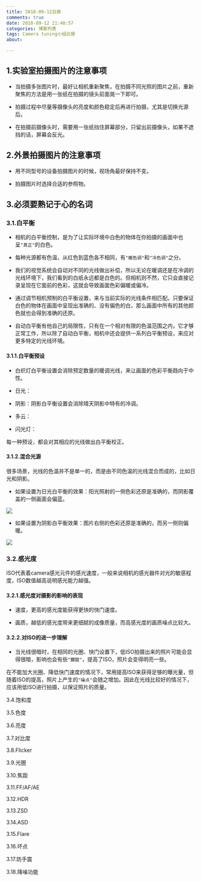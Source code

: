 ```yaml
---
title: 2018-09-12日报
comments: true
date: 2018-09-12 21:48:57
categories: 博客列表
tags: Camera tuning小组日报
about:

---
```

## 1.实验室拍摄图片的注意事项

* 当拍摄多张图片时，最好让相机重新聚焦，在拍摄不同光照的图片之前，重新聚焦的方法是用一张纸在拍摄的镜头前面晃一下即可。

* 拍摄过程中尽量等摄像头的亮度和颜色稳定后再进行拍摄，尤其是切换光源后。

* 在拍摄前摄像头时，需要用一张纸挡住屏幕部分，只留出前摄像头，如果不遮挡的话，屏幕会反光。

## 2.外景拍摄图片的注意事项

* 用不同型号的设备拍摄图片的时候，视场角最好保持不变。

* 拍摄图片时选择合适的参照物。

## 3.必须要熟记于心的名词

### 3.1.白平衡

* 相机的白平衡控制，是为了让实际环境中白色的物体在你拍摄的画面中也呈`"真正"`的白色。

* 每种光源都有色温，从红色到蓝色各不相同，有`"暖色调"`和`"冷色调"`之分。

* 我们的视觉系统会自动对不同的光线做出补偿，所以无论在暖调还是在冷调的光线环境下，我们看到的白纸永远都是白色的。但相机则不然，它只会直接记录呈现在它面前的色彩，这就会导致画面色彩偏暖或偏冷。

* 通过调节相机预制的白平衡设置，来与当前实际的光线条件相匹配。只要保证白色的物体在画面中呈现出准确的、没有偏色的白，那么画面中所有的其他颜色就也会得到准确的还原。

* 自动白平衡有他自己的局限性，只有在一个相对有限的色温范围之内，它才够正常工作，所以除了自动白平衡，相机中还会提供一系列白平衡预设，来应对更多特定的光线环境。

#### 3.1.1.白平衡预设

* 白织灯白平衡设置会消除预定数量的暖调光线，来让画面的色彩平衡趋向于中性。

* 日光：

* 阴影：阴影白平衡设置会消除晴天阴影中特有的冷调。

* 多云：

* 闪光灯：

每一种预设，都会对其相应的光线做出白平衡校正。

#### 3.1.2.混合光源

很多场景，光线的色温并不是单一的，而是由不同色温的光线混合而成的，比如日光和阴影。

* 如果设置为日光白平衡的效果：阳光照射的一侧色彩还原是准确的，而阴影覆盖的一侧画面会偏蓝。

![ ](https://www.cnblogs.com/images/cnblogs_com/cliy-10/1299108/o_4.png)

* 如果设置为阴影白平衡效果：图片右侧的色彩还原是准确的，而另一侧则偏暖。

![ ](https://www.cnblogs.com/images/cnblogs_com/cliy-10/1299108/o_5.png)

### 3.2.感光度

ISO代表着camera感光元件的感光速度，一般来说相机的感光器件对光的敏感程度，ISO数值越高说明感光能力越强。

#### 3.2.1.感光度对摄影的影响的表现

* 速度，更高的感光度能获得更快的快门速度。

* 画质，越低的感光度带来更细腻的成像质量，而高感光度的画质噪点比较大。

#### 3.2.2.对ISO的进一步理解

* 当光线很暗时，在相同的光圈、快门设置下，低ISO拍摄出来的照片可能会显得很暗，影响也会有些`"朦胧"`，提高了ISO，照片会变得明亮一些。

在不能加大光圈、降低快门速度的情况下，常用提高ISO来获得足够的曝光量，但随着ISO的提高，照片上产生的`"噪点"`会随之增加。因此在光线比较好的情况下，应该用低ISO进行拍摄，以保证照片的质量。

3.4.饱和度

3.5.色度

3.6.亮度

3.7.对比度

3.8.Flicker

3.9.光圈

3.10.焦距

3.11.FF/AF/AE

3.12.HDR

3.13.ZSD

3.14.ASD

3.15.Flare

3.16.坏点

3.17.防手震

3.18.降噪功能


